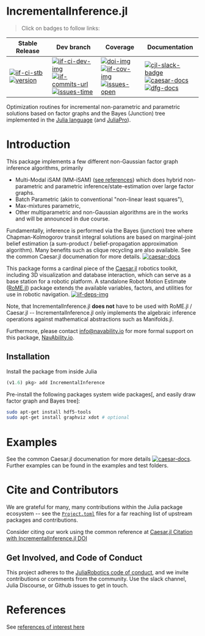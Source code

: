 # IncrementalInference.jl

> Click on badges to follow links:

| Stable Release | Dev branch | Coverage | Documentation |
|----------------|------------|----------|---------------|
| [![iif-ci-stb][iif-ci-stb-img]][iif-ci-stb-url] <br> [![version][iif-ver-img]][iif-rel-url] | [![iif-ci-dev-img]][iif-ci-dev-url] <br> [![iif-commits-url]][contributors-url] <br> [![issues-time]][issues-url] | [![doi-img]][doi-url] <br> [![iif-cov-img]][iif-cov-url] <br> [![issues-open]][issues-url] | [![cjl-slack-badge]][cjl-slack] <br> [![caesar-docs]][cjl-docs-url] <br> [![dfg-docs]][dfg-docs-url] |


[iif-deps-img]: https://juliahub.com/docs/IncrementalInference/deps.svg
[iif-deps-jlh]: https://juliahub.com/ui/Packages/IncrementalInference/NrVw2??page=2
[doi-img]: https://zenodo.org/badge/55802838.svg
[doi-url]: https://zenodo.org/badge/latestdoi/55802838

<!-- replicated in Caesar.jl README -->
[iif-ci-dev-img]: https://github.com/JuliaRobotics/IncrementalInference.jl/actions/workflows/ci.yml/badge.svg
[iif-ci-dev-url]: https://github.com/JuliaRobotics/IncrementalInference.jl/actions/workflows/ci.yml
[iif-ci-stb-img]: https://github.com/JuliaRobotics/IncrementalInference.jl/actions/workflows/ci.yml/badge.svg?branch=release%2Fv0.26
[iif-ci-stb-url]: https://github.com/JuliaRobotics/IncrementalInference.jl/actions/workflows/ci.yml
[iif-ver-img]: https://juliahub.com/docs/IncrementalInference/version.svg
[iif-rel-url]: https://github.com/JuliaRobotics/IncrementalInference.jl/releases
[iif-milestones]: https://github.com/JuliaRobotics/IncrementalInference.jl/milestones
[iif-cov-img]: https://codecov.io/github/JuliaRobotics/IncrementalInference.jl/coverage.svg?branch=master
[iif-cov-url]: https://codecov.io/github/JuliaRobotics/IncrementalInference.jl?branch=master

[iif-commits-url]: https://img.shields.io/github/commit-activity/y/JuliaRobotics/IncrementalInference.jl.svg?color=dark-green
[contributors-url]: https://github.com/JuliaRobotics/IncrementalInference.jl/graphs/contributors
[issues-time]: https://isitmaintained.com/badge/resolution/JuliaRobotics/IncrementalInference.jl.svg
[issues-open]: https://isitmaintained.com/badge/open/JuliaRobotics/IncrementalInference.jl.svg
[issues-url]: https://github.com/JuliaRobotics/IncrementalInference.jl/issues

[caesar-docs]: https://img.shields.io/badge/CaesarDocs-latest-blue.svg
[cjl-docs-url]: http://juliarobotics.github.io/Caesar.jl/latest/
[dfg-docs]: https://img.shields.io/badge/DFGDocs-latest-blue.svg
[dfg-docs-url]: https://juliarobotics.org/DistributedFactorGraphs.jl/latest/

[cjl-slack-badge]: https://img.shields.io/badge/Caesarjl-Slack-green.svg?style=popout
[cjl-slack]: https://join.slack.com/t/caesarjl/shared_invite/zt-ucs06bwg-y2tEbddwX1vR18MASnOLsw

Optimization routines for incremental non-parametric and parametric solutions based on factor graphs and the Bayes (Junction) tree implemented in the [Julia language](http://www.julialang.org/) (and [JuliaPro](http://www.juliacomputing.com)).


Introduction
============

This package implements a few different non-Gaussian factor graph inference algorithms, primarily 
- Multi-Modal iSAM (MM-iSAM) ([see references](http://www.juliarobotics.org/Caesar.jl/latest/refs/literature/)) which does hybrid non-parametric and parametric inference/state-estimation over large factor graphs.  
- Batch Parametric (akin to conventional "non-linear least squares"),
- Max-mixtures parametric,
- Other multiparametric and non-Gaussian algorithms are in the works and will be announced in due course.

Fundamentally, inference is performed via the Bayes (junction) tree where Chapman-Kolmogorov transit integral solutions are based on marginal-joint belief estimation (a sum-product / belief-propagation approximation algorithm).  Many benefits such as clique recycling are also available.  See the common Caesar.jl documenation for more details.  [![caesar-docs]][cjl-docs-url]

This package forms a cardinal piece of the [Caesar.jl](https://github.com/JuliaRobotics/Caesar.jl) robotics toolkit, including 3D visualization and database interaction, which can serve as a base station for a robotic platform. A standalone Robot Motion Estimate ([RoME.jl](https://github.com/JuliaRobotics/RoME.jl)) package extends the available variables, factors, and utilities for use in robotic navigation.  [![iif-deps-img]][iif-deps-jlh]  

Note, that IncrementalInference.jl **does not** have to be used with RoME.jl / Caesar.jl -- IncrementalInference.jl only implements the algebraic inference operations against mathematical abstractions such as Manifolds.jl. 

Furthermore, please contact info@navability.io for more formal support on this package, [NavAbility.io](https://www.navability.io). 

Installation
------------

Install the package from inside Julia
```julia
(v1.6) pkg> add IncrementalInference
```

Pre-install the following packages system wide packages[, and easily draw factor graph and Bayes tree]:
```bash
sudo apt-get install hdf5-tools
sudo apt-get install graphviz xdot # optional
```

Examples
========

See the common Caesar.jl documenation for more details [![caesar-docs]][cjl-docs-url].  Further examples can be found in the examples and test folders.

Cite and Contributors
=====================

We are grateful for many, many contributions within the Julia package ecosystem -- see the [`Project.toml`](https://github.com/JuliaRobotics/Caesar.jl/blob/master/Project.toml) files for a far reaching list of upstream packages and contributions.

Consider citing our work using the common reference at [Caesar.jl Citation with IncrementalInference.jl DOI](https://github.com/JuliaRobotics/Caesar.jl#contributors)

Get Involved, and Code of Conduct
---------------------------------

This project adheres to the [JuliaRobotics code of conduct](https://github.com/JuliaRobotics/administration/blob/master/code_of_conduct.md), and we invite contributions or comments from the community.  Use the slack channel, Julia Discourse, or Github issues to get in touch.

References
==========

See [references of interest here](http://www.juliarobotics.org/Caesar.jl/latest/refs/literature/)
